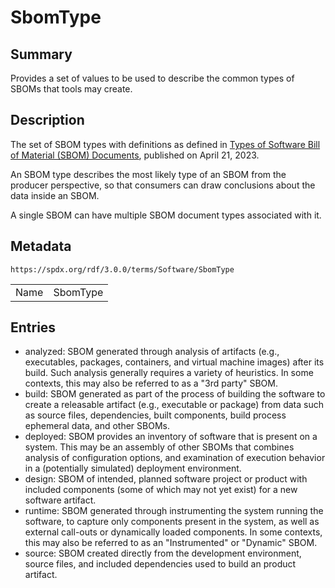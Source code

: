 <!-- Automatically generated by spec-parser v2.3.0 on 2024-07-16T15:00:52.540788+00:00 -->
<!-- SPDX-License-Identifier: Community-Spec-1.0 -->

# SbomType

## Summary

Provides a set of values to be used to describe the common types of SBOMs that
tools may create.


## Description

The set of SBOM types with definitions as defined in
[Types of Software Bill of Material (SBOM) Documents](https://www.cisa.gov/sites/default/files/2023-04/sbom-types-document-508c.pdf),
published on April 21, 2023.

An SBOM type describes the most likely type of an SBOM from the producer
perspective, so that consumers can draw conclusions about the data inside an
SBOM.

A single SBOM can have multiple SBOM document types associated with it.


## Metadata

`https://spdx.org/rdf/3.0.0/terms/Software/SbomType`


| | |
|---|---|
| Name | SbomType |




## Entries

- analyzed: SBOM generated through analysis of artifacts (e.g., executables, packages, containers, and virtual machine images) after its build. Such analysis generally requires a variety of heuristics. In some contexts, this may also be referred to as a "3rd party" SBOM.
- build: SBOM generated as part of the process of building the software to create a releasable artifact (e.g., executable or package) from data such as source files, dependencies, built components, build process ephemeral data, and other SBOMs.
- deployed: SBOM provides an inventory of software that is present on a system. This may be an assembly of other SBOMs that combines analysis of configuration options, and examination of execution behavior in a (potentially simulated) deployment environment.
- design: SBOM of intended, planned software project or product with included components (some of which may not yet exist) for a new software artifact.
- runtime: SBOM generated through instrumenting the system running the software, to capture only components present in the system, as well as external call-outs or dynamically loaded components. In some contexts, this may also be referred to as an "Instrumented" or "Dynamic" SBOM.
- source: SBOM created directly from the development environment, source files, and included dependencies used to build an product artifact.

